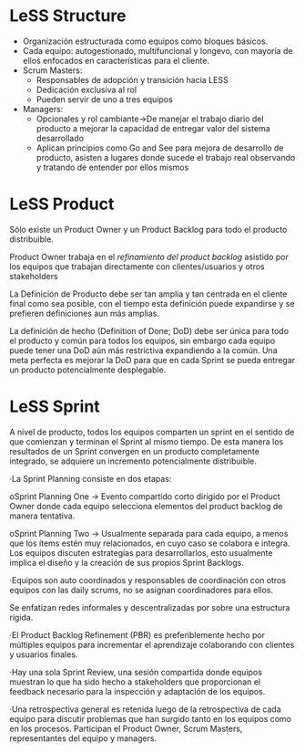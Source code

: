 # LeSS Structure

* Organización estructurada como equipos como bloques básicos.
* Cada equipo: autogestionado, multifuncional y longevo, con mayoría de ellos enfocados en características para el cliente.
* Scrum Masters:
  * Responsables de adopción y transición hacia LESS
  * Dedicación exclusiva al rol
  * Pueden servir de uno a tres equipos
* Managers:
  * Opcionales y rol cambiante->De manejar el trabajo diario del producto a mejorar la capacidad de entregar valor del sistema desarrollado
  * Aplican principios como Go and See para mejora de desarrollo de producto, asisten a lugares donde sucede el trabajo real observando y tratando de entender por ellos mismos

# LeSS Product

Sólo existe un Product Owner y un Product Backlog para todo el producto distribuible.

Product Owner trabaja en el *refinamiento del product backlog* asistido por los equipos que trabajan directamente con clientes/usuarios y otros stakeholders

La Definición de Producto debe ser tan amplia y tan centrada en el cliente final como sea posible, con el tiempo esta definición puede expandirse y se prefieren definiciones aun más amplias.

La definición de hecho (Definition of Done; DoD) debe ser única para todo el producto y común para todos los equipos, sin embargo cada equipo puede tener una DoD aún más restrictiva expandiendo a la común. Una meta perfecta es mejorar la DoD para que en cada Sprint se pueda entregar un producto potencialmente desplegable.



# LeSS Sprint

A nivel de producto, todos los equipos comparten un sprint en el sentido de que comienzan y terminan el Sprint al mismo tiempo. De esta manera los resultados de un Sprint convergen en un producto completamente integrado, se adquiere un incremento potencialmente distribuible.

·La Sprint Planning consiste en dos etapas:

oSprint Planning One → Evento compartido corto dirigido por el Product Owner donde cada equipo selecciona elementos del product backlog de manera tentativa.

oSprint Planning Two → Usualmente separada para cada equipo, a menos que los ítems estén muy relacionados, en cuyo caso se colabora e integra. Los equipos discuten estrategias para desarrollarlos, esto usualmente implica el diseño y la creación de sus propios Sprint Backlogs.

·Equipos son auto coordinados y responsables de coordinación con otros equipos con las daily scrums, no se asignan coordinadores para ellos.

Se enfatizan redes informales y descentralizadas por sobre una estructura rígida.

·El Product Backlog Refinement (PBR) es preferiblemente hecho por múltiples equipos para incrementar el aprendizaje colaborando con clientes y usuarios finales.

·Hay una sola Sprint Review, una sesión compartida donde equipos muestran  lo que ha sido hecho a stakeholders que proporcionan el feedback necesario para la inspección y adaptación de los equipos.

·Una retrospectiva general es retenida luego de la retrospectiva de cada equipo para discutir problemas que han surgido tanto en los equipos como en los procesos. Participan el Product Owner, Scrum Masters, representantes del equipo y managers.